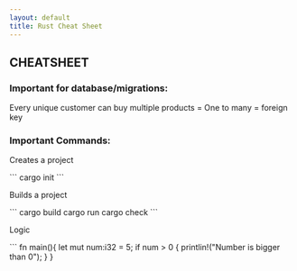 ```yaml
---
layout: default
title: Rust Cheat Sheet
---
```


<h2>CHEATSHEET</h2>
<h3>Important for database/migrations:</h3>
<p>Every unique customer can buy multiple products = One to many = foreign key</p>

<h3>Important Commands:</h3>


<p>Creates a project</p>
```
cargo init
```

<p>Builds a project</p>
```
cargo build
cargo run
cargo check
```

<p>Logic</p>
```
fn main(){
    let mut num:i32 = 5;
    if num > 0 {
        printlin!("Number is bigger than 0");
    }
}

```